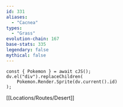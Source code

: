```yaml
---
id: 331
aliases:
  - "Cacnea"
types:
  - "Grass"
evolution-chain: 167
base-stats: 335
legendary: false
mythical: false
---
```

```dataviewjs
const { Pokemon } = await cJS();
dv.el("div").replaceChildren(
	Pokemon.Render.Sprite(dv.current().id)
);
```

[[Locations/Routes/Desert]]
